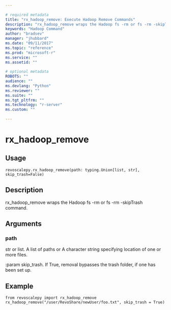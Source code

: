 ```yaml
--- 
 
# required metadata 
title: "rx_hadoop_remove: Execute Hadoop Remove Commands" 
description: "rx_hadoop_remove wraps the Hadoop fs -rm or fs -rm -skipTrash command." 
keywords: "Hadoop Command" 
author: "bradsev" 
manager: "jhubbard" 
ms.date: "09/11/2017" 
ms.topic: "reference" 
ms.prod: "microsoft-r" 
ms.service: "" 
ms.assetid: "" 
 
# optional metadata 
ROBOTS: "" 
audience: "" 
ms.devlang: "Python" 
ms.reviewer: "" 
ms.suite: "" 
ms.tgt_pltfrm: "" 
ms.technology: "r-server" 
ms.custom: "" 
 
---
```


# rx_hadoop_remove


 


## Usage



```
revoscalepy.rx_hadoop_remove(path: typing.Union[list, str], skip_trash=False)
```





## Description

rx_hadoop_remove wraps the Hadoop fs -rm or fs -rm -skipTrash command.


## Arguments


### path

str or list. A list of paths or A character string specifying location of one or more
files.

:param skip_trash. If True, removal bypasses the trash folder, if one has been set up.


## Example



```
from revoscalepy import rx_hadoop_remove
rx_hadoop_remove("/user/RevoShare/newUser/foo.txt", skip_trash = True)
```

